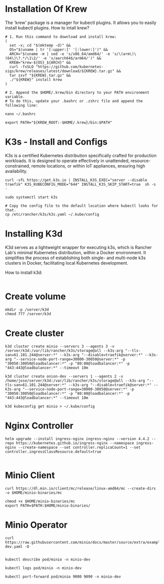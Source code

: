 # Installation Of Krew

The 'krew' package is a manager for kubectl plugins. It allows you to easily install kubectl plugins. How to intall krew?

```
# 1. Run this command to download and install krew:
(
  set -x; cd "$(mktemp -d)" &&
  OS="$(uname | tr '[:upper:]' '[:lower:]')" &&
  ARCH="$(uname -m | sed -e 's/x86_64/amd64/' -e 's/\(arm\)\(64\)\?.*/\1\2/' -e 's/aarch64$/arm64/')" &&
  KREW="krew-${OS}_${ARCH}" &&
  curl -fsSLO "https://github.com/kubernetes-sigs/krew/releases/latest/download/${KREW}.tar.gz" &&
  tar zxvf "${KREW}.tar.gz" &&
  ./"${KREW}" install krew
)

# 2. Append the $HOME/.krew/bin directory to your PATH environment variable.
# To do this, update your .bashrc or .zshrc file and append the following line:

nano ~/.bashrc

export PATH="${KREW_ROOT:-$HOME/.krew}/bin:$PATH"
```

# K3s - Install and Configs

K3s is a certified Kubernetes distribution specifically crafted for production workloads. It is designed to operate effectively in unattended, resource-constrained, remote locations, or within IoT appliances, ensuring high availability.

```
curl -sfL https://get.k3s.io | INSTALL_K3S_EXEC="server --disable traefik" K3S_KUBECONFIG_MODE="644" INSTALL_K3S_SKIP_START=true  sh -s -

sudo systemctl start k3s

# Copy the config file to the default location where kubectl looks for that.
cp /etc/rancher/k3s/k3s.yaml ~/.kube/config
```

# Installing K3d


K3d serves as a lightweight wrapper for executing k3s, which is Rancher Lab's minimal Kubernetes distribution, within a Docker environment. It simplifies the process of establishing both single- and multi-node k3s clusters in Docker, facilitating local Kubernetes development.

How to install k3d:

```

```

# Create volume

```
mkdir -p /server/k3d
chmod 777 /server/k3d
```


# Create cluster

```
k3d cluster create minio --servers 3 --agents 3 -v /server/k3d:/var/lib/rancher/k3s/storage@all --k3s-arg "--tls-san=61.101.244@server:*" --k3s-arg "--disable=traefik@server:*" --k3s-arg "--service-node-port-range=30000-30050@server:*" -p "30050:30050@loadbalancer:*" -p "80:80@loadbalancer:*" -p "443:443@loadbalancer:*" --timeout 10m

k3d cluster create onion-dev --servers 1 --agents 2 -v /home/jose/server/k3d:/var/lib/rancher/k3s/storage@all --k3s-arg "--tls-san=61.101.244@server:*" --k3s-arg "--disable=traefik@server:*" --k3s-arg "--service-node-port-range=30000-30050@server:*" -p "30050:30050@loadbalancer:*" -p "80:80@loadbalancer:*" -p "443:443@loadbalancer:*" --timeout 10m
```

```
k3d kubeconfig get minio > ~/.kube/config
```

# Nginx Controller

```
helm upgrade --install ingress-nginx ingress-nginx --version 4.4.2 --repo https://kubernetes.github.io/ingress-nginx --namespace ingress-nginx --create-namespace --set controller.replicaCount=1 --set controller.ingressClassResource.default=true


```

# Minio Client

```
curl https://dl.min.io/client/mc/release/linux-amd64/mc --create-dirs -o $HOME/minio-binaries/mc

chmod +x $HOME/minio-binaries/mc
export PATH=$PATH:$HOME/minio-binaries/
```

# Minio Operator

```
curl https://raw.githubusercontent.com/minio/docs/master/source/extra/examples/minio-dev.yaml -O


kubectl describe pod/minio -n minio-dev

kubectl logs pod/minio -n minio-dev

kubectl port-forward pod/minio 9000 9090 -n minio-dev
```
